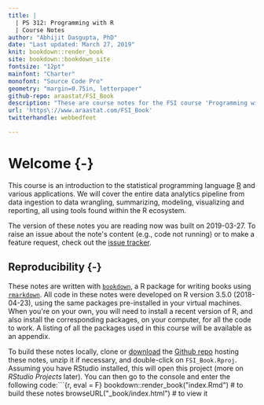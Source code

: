 ```yaml
--- 
title: |
  | PS 312: Programming with R
  | Course Notes
author: "Abhijit Dasgupta, PhD"
date: "Last updated: March 27, 2019"
knit: bookdown::render_book
site: bookdown::bookdown_site
fontsize: "12pt"
mainfont: "Charter"
monofont: "Source Code Pro"
geometry: "margin=0.75in, letterpaper"
github-repo: araastat/FSI_Book
description: "These are course notes for the FSI course 'Programming with R' (PS 312) taught over 3 days"
url: 'https\://www.araastat.com/FSI_Book'
twitterhandle: webbedfeet

---
```




# Welcome {-}

This course is an introduction to the statistical programming language 
[R](http://www.r-project.org) and various applications. We will cover the entire data analytics pipeline from data ingestion to data wrangling, summarizing, modeling, visualizing and reporting, all using tools found within the R ecosystem. 

The version of these notes you are reading now was built on 
2019-03-27. To raise an issue about the note's content (e.g., code not running) or to make a feature request, check out the 
[issue tracker](https://github.com/araastat/FSI_Book/issues).

## Reproducibility {-}

These notes are written with [`bookdown`](https://bookdown.org), a R package for writing books using [`rmarkdown`](https://rmarkdown.rstudio.com).
All code in these notes were developed on R version 3.5.0 (2018-04-23), using
the same packages pre-installed in your virtual machines. When you're on your
own, you will need to install a recent version of R, and also install the
corresponding packages, on your computer, for all the code to work. A listing of
all the packages used in this course will be available as an appendix.

To build these notes locally, clone or [download](https://github.com/araastat/FSI_Book/archive/master.zip) the 
[Github repo](https://github.com/araastat/FSI_Book) hosting these notes, unzip it if necessary, and double-click on `FSI_Book.Rproj`. Assuming you have RStudio installed, this will open this project (more on _RStudio Projects_ later). You can then go to the console and enter the following code:```{r, eval = F}
bookdown::render_book("index.Rmd") # to build these notes
browseURL("_book/index.html") # to view it
```
